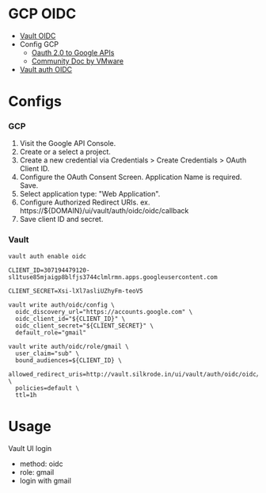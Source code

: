 GCP OIDC
===

- [Vault OIDC](https://github.com/hashicorp/vault-guides/tree/master/identity/oidc-auth#configure-google)
- Config GCP
  - [Oauth 2.0 to Google APIs](https://developers.google.com/identity/protocols/oauth2)
  - [Community Doc by VMware](https://docs.run.pivotal.io/sso/gcp/config-gcp.html)
- [Vault auth OIDC](https://www.vaultproject.io/docs/auth/jwt#configuration)

# Configs

### GCP

1. Visit the Google API Console.
1. Create or a select a project.
1. Create a new credential via Credentials > Create Credentials > OAuth Client ID.
1. Configure the OAuth Consent Screen. Application Name is required. Save.
1. Select application type: "Web Application".
1. Configure Authorized Redirect URIs. ex. https://${DOMAIN}/ui/vault/auth/oidc/oidc/callback
1. Save client ID and secret.

### Vault

```
vault auth enable oidc

CLIENT_ID=307194479120-sl1tuse85mjaigp8blfjs3744clmlrmn.apps.googleusercontent.com

CLIENT_SECRET=Xsi-lXl7asliUZhyFm-teoV5

vault write auth/oidc/config \
  oidc_discovery_url="https://accounts.google.com" \
  oidc_client_id="${CLIENT_ID}" \
  oidc_client_secret="${CLIENT_SECRET}" \
  default_role="gmail"

vault write auth/oidc/role/gmail \
  user_claim="sub" \
  bound_audiences=${CLIENT_ID} \
  allowed_redirect_uris=http://vault.silkrode.in/ui/vault/auth/oidc/oidc/callback \
  policies=default \
  ttl=1h
```

# Usage

Vault UI login
  - method: oidc
  - role: gmail
  - login with gmail
